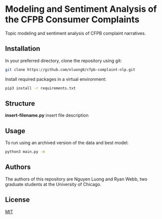 # Modeling and Sentiment Analysis of the CFPB Consumer Complaints
Topic modeling and sentiment analysis of CFPB complaint narratives.

## Installation

In your preferred directory, clone the repository using git:

```bash
git clone https://github.com/nluong0/cfpb-complaint-nlp.git
```
Install required packages in a virtual environment:

```bash
pip3 install -r requirements.txt
```

## Structure

__insert-filename.py__ insert file description

## Usage
To run using an archived version of the data and best model:
```bash
python3 main.py -m
```

## Authors
The authors of this repository are Nguyen Luong and Ryan Webb, two graduate students at the University of Chicago.

## License
[MIT](https://choosealicense.com/licenses/mit/)
